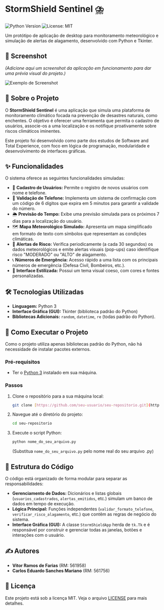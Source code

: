 # StormShield Sentinel ⛈️

![Python Version](https://img.shields.io/badge/python-3.x-blue.svg)
![License: MIT](https://img.shields.io/badge/License-MIT-yellow.svg)

Um protótipo de aplicação de desktop para monitoramento meteorológico e simulação de alertas de alagamento, desenvolvido com Python e Tkinter.

## 📸 Screenshot

*(Adicione aqui um screenshot da aplicação em funcionamento para dar uma prévia visual do projeto.)*

![Exemplo de Screenshot](https://i.imgur.com/uR1jWnA.png)

## 📖 Sobre o Projeto

O **StormShield Sentinel** é uma aplicação que simula uma plataforma de monitoramento climático focada na prevenção de desastres naturais, como enchentes. O objetivo é oferecer uma ferramenta que permita o cadastro de usuários, associe-os a uma localização e os notifique proativamente sobre riscos climáticos iminentes.

Este projeto foi desenvolvido como parte dos estudos de Software and Total Experience, com foco em lógica de programação, modularidade e desenvolvimento de interfaces gráficas.

## ✨ Funcionalidades

O sistema oferece as seguintes funcionalidades simuladas:

* 📝 **Cadastro de Usuários:** Permite o registro de novos usuários com nome e telefone.
* 📱 **Validação de Telefone:** Implementa um sistema de confirmação com um código de 6 dígitos que expira em 5 minutos para garantir a validade do número.
* 🌦️ **Previsão do Tempo:** Exibe uma previsão simulada para os próximos 7 dias para a localização do usuário.
* 🗺️ **Mapa Meteorológico Simulado:** Apresenta um mapa simplificado em formato de texto com símbolos que representam as condições climáticas.
* 🚨 **Alertas de Risco:** Verifica periodicamente (a cada 30 segundos) os dados meteorológicos e emite alertas visuais (pop-ups) caso identifique risco "MODERADO" ou "ALTO" de alagamento.
* 📞 **Números de Emergência:** Acesso rápido a uma lista com os principais números de emergência (Defesa Civil, Bombeiros, etc.).
* 🎨 **Interface Estilizada:** Possui um tema visual coeso, com cores e fontes personalizadas.

## 🛠️ Tecnologias Utilizadas

* **Linguagem:** Python 3
* **Interface Gráfica (GUI):** Tkinter (biblioteca padrão do Python)
* **Bibliotecas Adicionais:** `random`, `datetime`, `re` (todas padrão do Python).

## 🚀 Como Executar o Projeto

Como o projeto utiliza apenas bibliotecas padrão do Python, não há necessidade de instalar pacotes externos.

### Pré-requisitos

* Ter o [Python 3](https://www.python.org/downloads/) instalado em sua máquina.

### Passos

1.  Clone o repositório para a sua máquina local:
    ```bash
    git clone [https://github.com/seu-usuario/seu-repositorio.git](https://github.com/seu-usuario/seu-repositorio.git)
    ```

2.  Navegue até o diretório do projeto:
    ```bash
    cd seu-repositorio
    ```

3.  Execute o script Python:
    ```bash
    python nome_do_seu_arquivo.py
    ```
    (Substitua `nome_do_seu_arquivo.py` pelo nome real do seu arquivo .py)

## 📂 Estrutura do Código

O código está organizado de forma modular para separar as responsabilidades:

* **Gerenciamento de Dados:** Dicionários e listas globais (`usuarios_cadastrados`, `alertas_emitidos`, etc.) simulam um banco de dados em tempo de execução.
* **Lógica Principal:** Funções independentes (`validar_formato_telefone`, `verificar_risco_alagamento`, etc.) que contêm as regras de negócio do sistema.
* **Interface Gráfica (GUI):** A classe `StormShieldApp` herda de `tk.Tk` e é responsável por construir e gerenciar todas as janelas, botões e interações com o usuário.

## ✍️ Autores

* **Vitor Ramos de Farias** (RM: 561958)
* **Carlos Eduardo Sanches Mariano** (RM: 561756)

## 📄 Licença

Este projeto está sob a licença MIT. Veja o arquivo [LICENSE](LICENSE.md) para mais detalhes.